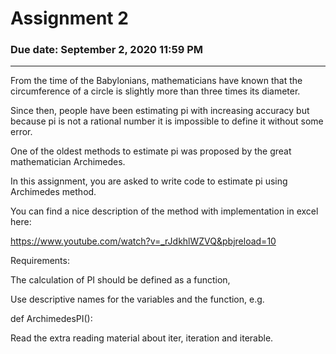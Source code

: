 # Assignment 2
### Due date: September 2, 2020 11:59 PM

---

From the time of the Babylonians, mathematicians have known that the circumference of a circle is slightly more than three times its diameter.

Since then, people have been estimating pi with increasing accuracy but because pi is not a rational number it is impossible to define it without some error.

One of the oldest methods to estimate pi was proposed by the great mathematician Archimedes.

In this assignment, you are asked to write code to estimate pi using Archimedes method.

You can find a nice description of the method with implementation in excel here:

https://www.youtube.com/watch?v=_rJdkhlWZVQ&pbjreload=10

 

Requirements:

The calculation of PI should be defined as a function,

Use descriptive names for the variables and the function, e.g.

def ArchimedesPI():

Read the extra reading material about iter, iteration and iterable.